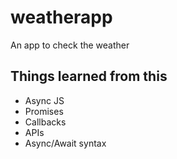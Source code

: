 # weatherapp

An app to check the weather

## Things learned from this

- Async JS
- Promises
- Callbacks
- APIs
- Async/Await syntax

